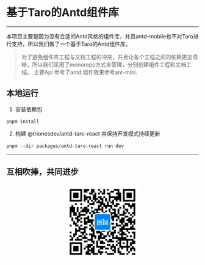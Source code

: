 # 基于Taro的Antd组件库
***
本项目主要是因为没有合适的Antd风格的组件库，并且antd-mobile也不对Taro进行支持，所以我们做了一个基于Taro的Antd组件库。
> 为了避免组件库工程与文档工程的冲突，并且让各个工程之间的依赖更加清晰，所以我们采用了monorepo方式来管理，分别创建组件工程和文档工程。
> 主要Api 参考了antd,组件效果参考ant-mini.
## 本地运行
1. 安装依赖包
```
pnpm install 
```
2. 构建 @trionesdev/antd-taro-react 并保持开发模式持续更新
```shell
pnpm --dir packages/antd-taro-react run dev
```


***
## 互相吹捧，共同进步

<div style="width: 100%;text-align: center;">
<img src="images/shuque_wx.jpg" width="200px" alt="">
</div>
